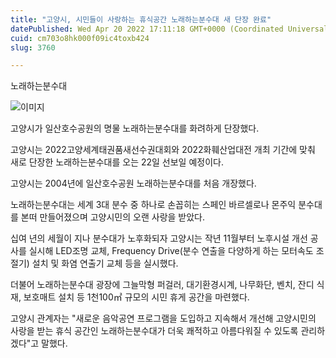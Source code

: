 ```yaml
---
title: "고양시, 시민들이 사랑하는 휴식공간 노래하는분수대 새 단장 완료"
datePublished: Wed Apr 20 2022 17:11:18 GMT+0000 (Coordinated Universal Time)
cuid: cm703o8hk000f09ic4toxb424
slug: 3760

---
```



노래하는분수대

![이미지](https://cdn.hashnode.com/res/hashnode/image/upload/v1739255254865/5009231c-05a0-4cf8-83b0-027fa5a852f8.jpeg)

고양시가 일산호수공원의 명물 노래하는분수대를 화려하게 단장했다.

고양시는 2022고양세계태권품새선수권대회와 2022화훼산업대전 개최 기간에 맞춰 새로 단장한 노래하는분수대를 오는 22일 선보일 예정이다.

고양시는 2004년에 일산호수공원 노래하는분수대를 처음 개장했다.

노래하는분수대는 세계 3대 분수 중 하나로 손꼽히는 스페인 바르셀로나 몬주익 분수대를 본떠 만들어졌으며 고양시민의 오랜 사랑을 받았다.

십여 년의 세월이 지나 분수대가 노후화되자 고양시는 작년 11월부터 노후시설 개선 공사를 실시해 LED조명 교체, Frequency Drive(분수 연출을 다양하게 하는 모터속도 조절기) 설치 및 화염 연출기 교체 등을 실시했다.

더불어 노래하는분수대 광장에 그늘막형 퍼걸러, 대기환경시계, 나무화단, 벤치, 잔디 식재, 보호매트 설치 등 1천100㎡ 규모의 시민 휴게 공간을 마련했다.

고양시 관계자는 "새로운 음악공연 프로그램을 도입하고 지속해서 개선해 고양시민의 사랑을 받는 휴식 공간인 노래하는분수대가 더욱 쾌적하고 아름다워질 수 있도록 관리하겠다"고 말했다.